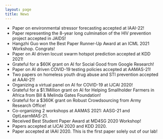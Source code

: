 ```yaml
---
layout: page
title: News
---
```


* Paper on environmental stressor forecasting accepted at IAAI-22!
* Paper representing the 8-year long culmination of the HIV prevention project accepted in JAIDS!
* Hangzhi Guo won the Best Paper Runner-Up Award at an ICML 2021 Workshop. Congrats!
* Paper on AI driven locust swarm hotspot prediction accepted at KDD 2021!
* Grateful for a $60K grant on AI for Social Good from Google Research!
* Paper on AI driven COVID-19 testing policies accepted at AAMAS-21!
* Two papers on homeless youth drug abuse and STI prevention accepted at AAAI-21!
* Organizing a virtual panel on AI for COVID-19 at IJCAI 2020!
* Grateful for a $1.1Million grant on AI for Helping Smallholder Farmers in Africa from Bill & Melinda Gates Foundation!
* Grateful for a $360K grant on Robust Crowdsourcing from Army Research Office!
* Co-organizing 2 workshops at AAMAS 2021: AASG-21 and OptLearnMAS-21.
* Received Best Student Paper Award at MD4SG 2020 Workshop!
* Papers accepted at IJCAI 2020 and KDD 2020.
* Paper accepted at IAAI 2020. This is the first paper solely out of our lab!
